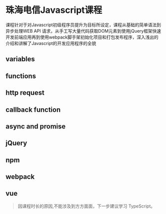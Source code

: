 # 珠海电信Javascript课程

课程针对于对Javascript初级程序员提升为目标所设定，课程从基础的简单语法到异步处理WEB API 请求，从手工写大量代码获取DOM元素到使用jQuery框架快速开发前端应用再到使用webpack脚手架初始化项目和打包发布程序，深入浅出的介绍和讲解了Javascript的开发应用程序的全貌

## variables

## functions

## http request

## callback function

## async and promise

## jQuery

## npm

## webpack

## vue


> 因课程时长的原因,不能涉及到方方面面，下一步建议学习 TypeScript。